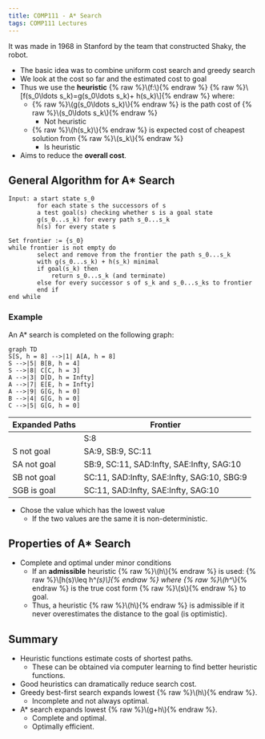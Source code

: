 ```yaml
---
title: COMP111 - A* Search
tags: COMP111 Lectures
---
```

It was made in 1968 in Stanford by the team that constructed Shaky, the robot.

* The basic idea was to combine uniform cost search and greedy search
* We look at the cost so far and the estimated cost to goal
* Thus  we use the **heuristic** {% raw %}\\\(f:\\\){% endraw %} {% raw %}\\\[f(s_0\ldots s_k)=g(s_0\ldots s_k)+ h(s_k)\\\]{% endraw %} where:
	* {% raw %}\\\(g(s_0\ldots s_k)\\\){% endraw %} is the path cost of {% raw %}\\\(s_0\ldots s_k\\\){% endraw %}
		* Not heuristic
	* {% raw %}\\\(h(s_k)\\\){% endraw %} is expected cost of cheapest solution from {% raw %}\\\(s_k\\\){% endraw %}
		* Is heuristic
* Aims to reduce the **overall cost**.

## General Algorithm for A* Search
```
Input: a start state s_0
		for each state s the successors of s
		a test goal(s) checking whether s is a goal state
		g(s_0...s_k) for every path s_0...s_k
		h(s) for every state s
		
Set frontier := {s_0}
while frontier is not empty do
		select and remove from the frontier the path s_0...s_k
		with g(s_0...s_k) + h(s_k) minimal
		if goal(s_k) then
			return s_0...s_k (and terminate)
		else for every successor s of s_k and s_0...s_ks to frontier
		end if
end while
```

### Example
An A* search is completed on the following graph:

```mermaid
graph TD
S[S, h = 8] -->|1| A[A, h = 8]
S -->|5| B[B, h = 4]
S -->|8| C[C, h = 3]
A -->|3| D[D, h = Infty]
A -->|7| E[E, h = Infty]
A -->|9| G[G, h = 0]
B -->|4| G[G, h = 0]
C -->|5| G[G, h = 0]
```

| Expanded Paths | Frontier |
| --- | --- |
| | S:8 |
| S not goal | SA:9, SB:9, SC:11 |
| SA not goal | SB:9, SC:11, SAD:Infty, SAE:Infty, SAG:10 |
| SB not goal | SC:11, SAD:Infty, SAE:Infty, SAG:10, SBG:9 |
| SGB is goal | SC:11, SAD:Infty, SAE:Infty, SAG:10 |

* Chose the value which has the lowest value
	* If the two values are the same it is non-deterministic.
	
## Properties of A* Search

* Complete and optimal under minor conditions
	* If an **admissible** heuristic {% raw %}\\\(h\\\){% endraw %} is used: {% raw %}\\\[h(s)\leq h^*(s)\\\]{% endraw %} where {% raw %}\\\(h^*\\\){% endraw %} is the true cost form {% raw %}\\\(s\\\){% endraw %} to goal.
	* Thus, a heuristic {% raw %}\\\(h\\\){% endraw %} is admissible if it never overestimates the distance to the goal (is optimistic).
	
## Summary
* Heuristic functions estimate costs of shortest paths.
	* These can be obtained via computer learning to find better heuristic functions. 
* Good heuristics can dramatically reduce search cost.
* Greedy best-first search expands lowest {% raw %}\\\(h\\\){% endraw %}.
	* Incomplete and not always optimal.
* A* search expands lowest {% raw %}\\\(g+h\\\){% endraw %}.
	* Complete and optimal.
	* Optimally efficient.

